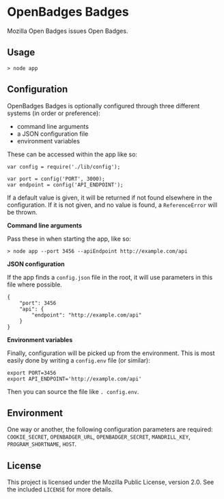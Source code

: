 OpenBadges Badges
=================

Mozilla Open Badges issues Open Badges.

Usage
-----

	> node app

Configuration
-------------

OpenBadges Badges is optionally configured through three different systems (in order or preference):

 * command line arguments
 * a JSON configuration file
 * environment variables

These can be accessed within the app like so:

	var config = require('./lib/config');
	
	var port = config('PORT', 3000);
	var endpoint = config('API_ENDPOINT');

If a default value is given, it will be returned if not found elsewhere in the configuration. If it is not given, and no value is found, a `ReferenceError` will be thrown.

**Command line arguments**

Pass these in when starting the app, like so:

	> node app --port 3456 --apiEndpoint http://example.com/api

**JSON configuration**

If the app finds a `config.json` file in the root, it will use parameters in this file where possible.

	{
		"port": 3456
		"api": {
			"endpoint": "http://example.com/api"
		}
	}

**Environment variables**

Finally, configuration will be picked up from the environment. This is most easily done by writing a `config.env` file (or similar):

	export PORT=3456
	export API_ENDPOINT='http://example.com/api'

Then you can source the file like `. config.env`.

Environment
-----------

One way or another, the following configuration parameters are required: `COOKIE_SECRET`, `OPENBADGER_URL`, `OPENBADGER_SECRET`, `MANDRILL_KEY`, `PROGRAM_SHORTNAME`, `HOST`.

License
-------

This project is licensed under the Mozilla Public License, version 2.0. See the included `LICENSE` for more details.